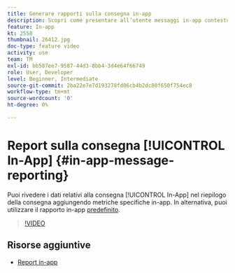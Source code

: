 ```yaml
---
title: Generare rapporti sulla consegna in-app
description: Scopri come presentare all’utente messaggi in-app contestualmente pertinenti in risposta al comportamento in tempo reale di un cliente all’interno dell’app mobile.
feature: In-app
kt: 2558
thumbnail: 26412.jpg
doc-type: feature video
activity: use
team: TM
exl-id: bb587ee7-9587-44d3-8bb4-3d4e64f66749
role: User, Developer
level: Beginner, Intermediate
source-git-commit: 2ba22e7e7d193278fd06cb4b2dc80f650f754ec8
workflow-type: tm+mt
source-wordcount: '0'
ht-degree: 0%

---
```


# Report sulla consegna [!UICONTROL In-App] {#in-app-message-reporting}

Puoi rivedere i dati relativi alla consegna [!UICONTROL In-App] nel riepilogo della consegna aggiungendo metriche specifiche in-app. In alternativa, puoi utilizzare il rapporto in-app [predefinito](https://experienceleague.adobe.com/docs/campaign-standard/using/reporting/list-of-reports/in-app-report.html?lang=en).

>[!VIDEO](https://video.tv.adobe.com/v/26412?quality=12)

## Risorse aggiuntive

* [Report in-app](https://experienceleague.adobe.com/docs/campaign-standard/using/reporting/list-of-reports/in-app-report.html?lang=en)
